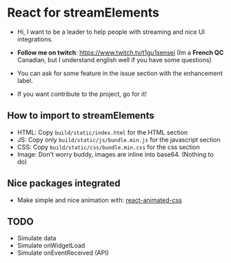 # React for streamElements

- Hi, I want to be a leader to help people with streaming and nice UI integrations.
- **Follow me on twitch**: <https://www.twitch.tv/t1gu1sensei> (Im a **French QC** Canadian, but I understand english well if you have some questions)

- You can ask for some feature in the issue section with the enhancement label.
- If you want contribute to the project, go for it!

## How to import to streamElements

- HTML: Copy `build/static/index.html` for the HTML section
- JS: Copy only `build/static/js/bundle.min.js` for the javascript section
- CSS: Copy `build/static/css/bundle.min.css` for the css section
- Image: Don't worry buddy, images are inline into base64. (Nothing to do)

## Nice packages integrated

- Make simple and nice animation with: [react-animated-css](https://github.com/digital-flowers/react-animated-css#readme)

## TODO

- Simulate data
- Simulate onWidgetLoad
- Simulate onEventReceived (API)
